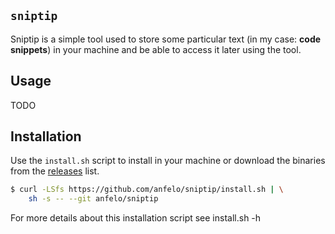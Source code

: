 ## `sniptip`
Sniptip is a simple tool used to store some particular text (in my case: **code snippets**)
in your machine and be able to access it later using the tool.

## Usage
TODO

## Installation
Use the `install.sh` script to install in your machine or download
the binaries from the [releases](https://github.com/anfelo/sniptip) list.

```bash
$ curl -LSfs https://github.com/anfelo/sniptip/install.sh | \
    sh -s -- --git anfelo/sniptip
```

For more details about this installation script see install.sh -h
